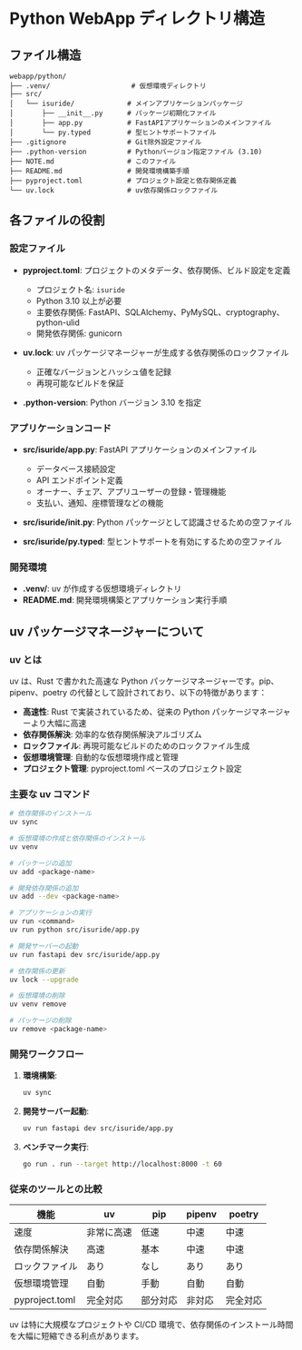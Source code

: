 # Python WebApp ディレクトリ構造

## ファイル構造

```
webapp/python/
├── .venv/                    # 仮想環境ディレクトリ
├── src/
│   └── isuride/             # メインアプリケーションパッケージ
│       ├── __init__.py      # パッケージ初期化ファイル
│       ├── app.py           # FastAPIアプリケーションのメインファイル
│       └── py.typed         # 型ヒントサポートファイル
├── .gitignore               # Git除外設定ファイル
├── .python-version          # Pythonバージョン指定ファイル (3.10)
├── NOTE.md                  # このファイル
├── README.md                # 開発環境構築手順
├── pyproject.toml           # プロジェクト設定と依存関係定義
└── uv.lock                  # uv依存関係ロックファイル
```

## 各ファイルの役割

### 設定ファイル

- **pyproject.toml**: プロジェクトのメタデータ、依存関係、ビルド設定を定義

  - プロジェクト名: `isuride`
  - Python 3.10 以上が必要
  - 主要依存関係: FastAPI、SQLAlchemy、PyMySQL、cryptography、python-ulid
  - 開発依存関係: gunicorn

- **uv.lock**: uv パッケージマネージャーが生成する依存関係のロックファイル

  - 正確なバージョンとハッシュ値を記録
  - 再現可能なビルドを保証

- **.python-version**: Python バージョン 3.10 を指定

### アプリケーションコード

- **src/isuride/app.py**: FastAPI アプリケーションのメインファイル

  - データベース接続設定
  - API エンドポイント定義
  - オーナー、チェア、アプリユーザーの登録・管理機能
  - 支払い、通知、座標管理などの機能

- **src/isuride/**init**.py**: Python パッケージとして認識させるための空ファイル

- **src/isuride/py.typed**: 型ヒントサポートを有効にするための空ファイル

### 開発環境

- **.venv/**: uv が作成する仮想環境ディレクトリ
- **README.md**: 開発環境構築とアプリケーション実行手順

## uv パッケージマネージャーについて

### uv とは

uv は、Rust で書かれた高速な Python パッケージマネージャーです。pip、pipenv、poetry の代替として設計されており、以下の特徴があります：

- **高速性**: Rust で実装されているため、従来の Python パッケージマネージャーより大幅に高速
- **依存関係解決**: 効率的な依存関係解決アルゴリズム
- **ロックファイル**: 再現可能なビルドのためのロックファイル生成
- **仮想環境管理**: 自動的な仮想環境作成と管理
- **プロジェクト管理**: pyproject.toml ベースのプロジェクト設定

### 主要な uv コマンド

```bash
# 依存関係のインストール
uv sync

# 仮想環境の作成と依存関係のインストール
uv venv

# パッケージの追加
uv add <package-name>

# 開発依存関係の追加
uv add --dev <package-name>

# アプリケーションの実行
uv run <command>
uv run python src/isuride/app.py

# 開発サーバーの起動
uv run fastapi dev src/isuride/app.py

# 依存関係の更新
uv lock --upgrade

# 仮想環境の削除
uv venv remove

# パッケージの削除
uv remove <package-name>
```

### 開発ワークフロー

1. **環境構築**:

   ```bash
   uv sync
   ```

2. **開発サーバー起動**:

   ```bash
   uv run fastapi dev src/isuride/app.py
   ```

3. **ベンチマーク実行**:
   ```bash
   go run . run --target http://localhost:8000 -t 60
   ```

### 従来のツールとの比較

| 機能           | uv         | pip      | pipenv | poetry   |
| -------------- | ---------- | -------- | ------ | -------- |
| 速度           | 非常に高速 | 低速     | 中速   | 中速     |
| 依存関係解決   | 高速       | 基本     | 中速   | 中速     |
| ロックファイル | あり       | なし     | あり   | あり     |
| 仮想環境管理   | 自動       | 手動     | 自動   | 自動     |
| pyproject.toml | 完全対応   | 部分対応 | 非対応 | 完全対応 |

uv は特に大規模なプロジェクトや CI/CD 環境で、依存関係のインストール時間を大幅に短縮できる利点があります。
